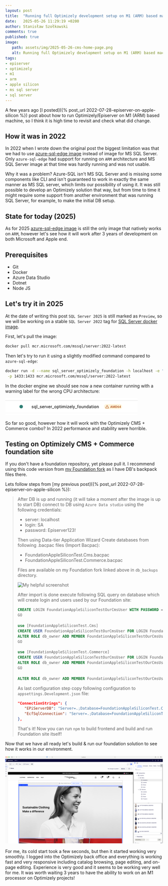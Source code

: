 ```yaml
---
layout: post
title:  "Running full Optimizely development setup on M1 (ARM) based machine"
date:   2025-05-26 11:29:19 +0200
author: Stanisław Szołkowski
comments: true
published: true
image:
   path: assets/img/2025-05-26-cms-home-page.png
   alt: Running full Optimizely development setup on M1 (ARM) based machine"
tags:
- episerver
- optimizely
- m1
- arm
- apple silicon
- ms sql server
- sql server
---
```


A few years ago [I posted]({% post_url 2022-07-28-episerver-on-apple-silicon %}) post about how to run Optimizely/Episerver on M1 (ARM) based machine, so I think it is high time to revisit and check what did change.

## How it was in 2022

In 2022 when I wrote down the original post the biggest limitation was that we had to use [azure-sql-edge image](https://hub.docker.com/r/microsoft/azure-sql-edge) instead of image for MS SQL Server. Only `azure-sql-edge` had support for running on `ARM` architecture and MS SQL Server image at that time was hardly running and was not usable.

Why it was a problem? Azure-SQL isn't MS SQL Server and is missing some components like CLI and isn't guaranteed to work in exactly the same manner as MS SQL server, which limits our possibility of using it. It was still possible to develop an Optimizely solution that way, but from time to time it might require some support from another environment that was running SQL Server, for example, to make the initial DB setup.

## State for today (2025)

As for 2025 [azure-sql-edge image](https://hub.docker.com/r/microsoft/azure-sql-edge) is still the only image that natively works on `ARM`, however let's see how it will work after 3 years of development on both Microsoft and Apple end.

## Prerequisites

- Git
- Docker
- Azure Data Studio
- Dotnet
- Node JS

## Let's try it in 2025

At the date of writing this post `SQL Server 2025` is still marked as `Preview`, so we will be working on a stable `SQL Server 2022` tag for [SQL Server docker image](https://mcr.microsoft.com/en-us/artifact/mar/mssql/server/about).

First, let's pull the image:

```bash
docker pull mcr.microsoft.com/mssql/server:2022-latest
```

Then let's try to run it using a slightly modified command compared to `azure-sql-edge`:

```bash
docker run -d --name sql_server_optimizely_foundation -h localhost -e "ACCEPT_EULA=Y" -e "MSSQL_SA_PASSWORD=Episerver123!" \
 -p 1433:1433 mcr.microsoft.com/mssql/server:2022-latest
```

In the docker engine we should see now a new container running with a warning label for the wrong CPU architecture:

![Docker Container Warning Message](/assets/img/2025-05-26-docker-container-warning-message.png)

So far so good, however how it will work with the Optimizely CMS + Commerce combo? In 2022 performance and stability were horrible.

## Testing on Optimizely CMS + Commerce foundation site

If you don't have a foundation repository, yet please pull it.  I recommend using this code version from [my Foundation fork](https://github.com/szolkowski/Foundation/tree/e436ac689be335f8ce506cc22d349371de72aba9) as I have DB's backpack files there.

Lets follow steps from [my previous post]({% post_url 2022-07-28-episerver-on-apple-silicon %}):

> After DB is up and running (it will take a moment after the image is up to start DB) connect to DB using `Azure Data studio` using the following credentials:
>
> - server: localhost
> - login: SA
> - password: Episerver123!
>
> Then using Data-tier Application Wizard Create databases from following .bacpac files (Import Bacpac):
>
> - FoundationAppleSiliconTest.Cms.bacpac
> - FoundationAppleSiliconTest.Commerce.bacpac
>
> Files are available on my Foundation fork linked above in `db_backups` directory.
>
> ![My helpful screenshot](/assets/img/2022-07-28-episerver-on-apple-silicon-db-import-1.png)
>
> After import is done execute following SQL query on database which will create login and users used by our Foundation site:
>
> ```sql
> CREATE LOGIN FoundationAppleSiliconTestOurCmsUser WITH PASSWORD = 'bNaK31CgBWPBT6SMF4Eu!&ZGN';
> GO
>
> use [FoundationAppleSiliconTest.Cms]
> CREATE USER FoundationAppleSiliconTestOurCmsUser FOR LOGIN FoundationAppleSiliconTestOurCmsUser;  
> ALTER ROLE db_owner ADD MEMBER FoundationAppleSiliconTestOurCmsUser
> GO
>
> use [FoundationAppleSiliconTest.Commerce]
> CREATE USER FoundationAppleSiliconTestOurCmsUser FOR LOGIN FoundationAppleSiliconTestOurCmsUser;  
> ALTER ROLE db_owner ADD MEMBER FoundationAppleSiliconTestOurCmsUser
> GO
>
> ALTER ROLE db_owner ADD MEMBER FoundationAppleSiliconTestOurCmsUser
> ```
>
> As last configuration step copy following configuration to `appsettings.Development.json` file:
>
> ```json
> "ConnectionStrings": {
>    "EPiServerDB": "Server=.;Database=FoundationAppleSiliconTest.Cms;User Id=FoundationAppleSiliconTestOurCmsUser;Password=bNaK31CgBWPBT6SMF4Eu!&ZGN;TrustServerCertificate=True",
>    "EcfSqlConnection": "Server=.;Database=FoundationAppleSiliconTest.Commerce;User Id=FoundationAppleSiliconTestOurCmsUser;Password=bNaK31CgBWPBT6SMF4Eu!&ZGN;TrustServerCertificate=True"
> },
>```
>
> That's it! Now you can run `npm` to build frontend and build and run Foundation site itself!

Now that we have all ready let's build & run our foundation solution to see how it works in our environment.

![CMS Home Page](/assets/img/2025-05-26-cms-home-page.png)

For me, its cold start took a few seconds, but then it started working very smoothly. I logged into the Optimizely back office and everything is working fast and very responsive including catalog browsing, page editing, and on-page editing. Experience is very good and it seems to be working very well for me. It was worth waiting 3 years to have the ability to work on an M1 processor on Optimizely projects!
